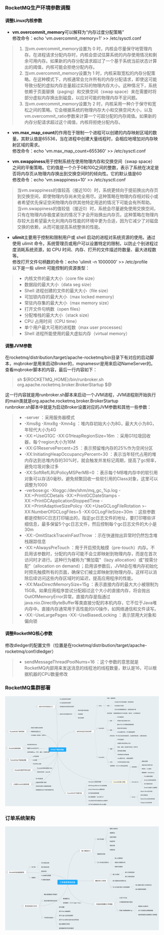 ### RocketMQ生产环境参数调整
#### 调整Linux内核参数
- **vm.overcommit_memory**可以解释为“内存过度分配策略”  
修改命令：echo 'vm.overcommit_memory=1' >> /etc/sysctl.conf
> 1. 当vm.overcommit_memory设置为 0 时，内核会尽量保守地管理内存。在进程请求分配内存时，内核会尝试估算系统的内存使用情况和剩余可用内存。如果新的内存分配请求超过了一个基于系统当前状态计算出的阈值，内核可能会拒绝分配内存。
> 2. 当vm.overcommit_memory设置为 1 时，内核采取宽松的内存分配策略。在这种模式下，内核通常会允许所有的内存分配请求，即使这可能导致分配的虚拟内存总量超过实际的物理内存大小。这种情况下，系统依赖于页面替换（paging）和交换空间（swap space）来在需要时将部分虚拟内存换出到磁盘，以应对可能的物理内存不足问题。
> 3. 当vm.overcommit_memory设置为 2 时，内核采用一种介于保守和宽松之间的策略。它会根据系统的物理内存大小和交换空间大小，以及vm.overcommit_ratio参数来计算一个可超分配的内存阈值。如果新的内存分配请求超过这个阈值，内核将拒绝分配内存。

- **vm.max_map_count**的作用在于限制一个进程可以创建的内存映射区域的数量。其默认值是65536，当在进程中创建大量线程时，会相应地增加对内存映射区域的需求。  
修改命令：echo 'vm.max_map_count=655360' >> /etc/sysctl.conf  

- **vm.swappiness**用于控制系统在使用物理内存和交换空间（swap space）之间的平衡策略。它的值是一个介于0和100之间的整数，表示了系统在决定是否将内存页从物理内存换出到交换空间时的倾向性。它的默认值是60  
修改命令：echo 'vm.swappiness=10' >> /etc/sysctl.conf
> 当vm.swappiness的值较高（接近100）时，系统更倾向于提前换出内存页到交换空间，即使物理内存尚未完全用尽。这种策略在物理内存相对较小或者希望优先保证空闲物理内存供其他特定用途的情况下可能会有所帮助。  
> 当vm.swappiness的值较低（接近0）时，系统会尽量避免使用交换空间，只有在物理内存极度紧张的情况下才会开始换出内存页。这种策略在物理内存较大且希望最大化利用内存性能的环境中更为合适，因为它减少了对磁盘交换的依赖，从而可能提高系统整体的性能。

- **ulimit**主要用于控制和限制用户或 shell 启动的进程对系统资源的使用。通过使用 ulimit 命令，系统管理员或用户可以设置特定的限制，以防止个别进程过度消耗系统资源，如 CPU 时间、内存、打开的文件描述符数量、最大进程数等。  
修改打开文件句柄数的命令：echo 'ulimit -n 1000000' >> /etc/profile  
以下是一些 ulimit 可能控制的资源类型：
>- 内核文件的最大大小（core file size）
>- 数据段的最大大小（data seg size）
>- Shell 进程创建的文件的最大大小（file size）
>- 可加锁内存的最大大小（max locked memory）
>- 常驻内存集的最大大小（max memory size）
>- 打开文件句柄数（open files）
>- 分配堆栈的最大大小（stack size）
>- CPU 占用时间（CPU time）
>- 单个用户最大可用的进程数（max user processes）
>- Shell 进程所能使用的最大虚拟内存（virtual memory）

#### 调整JVM参数
在rocketmq/distribution/target/apache-rocketmq/bin目录下有对应的启动脚本，mqbroker是用来启动Broker的，mqnamesvr是用来启动NameServer的。  
查看mqbroker脚本的内容，最后一行内容如下：
> sh ${ROCKETMQ_HOME}/bin/runbroker.sh org.apache.rocketmq.broker.BrokerStartup $@

这一行内容就是用runbroker.sh脚本来启动一个JVM进程，JVM进程刚开始执行的main类就是org.apache.rocketmq.broker.BrokerStartup  
runbroker.sh脚本中就是为启动Broker设置对应的JVM参数和其他一些参数：
>- -server ：采用服务器模式
>- -Xms8g -Xmx8g -Xmn4g ：堆内存初始大小为8G，最大大小为8G，年轻代大小为4G
>- -XX:+UseG1GC -XX:G1HeapRegionSize=16m ：采用G1垃圾回收器，每个region大小为16M
>- -XX:G1ReservePercent=25 ：表示预留堆内存的25%作为空闲分区
>- -XX:InitiatingHeapOccupancyPercent=30 ：表示当年轻代占用的堆内存达到总堆内存的30%时，就会触发并发标记周期，提高了gc频率，避免垃圾对象过多
>- -XX:SoftRefLRUPolicyMSPerMB=0 ：表示每个MB堆内存中的软引用对象可以存活0毫秒。避免频繁回收一些软引用的Class对象，这里可以调整为1000
>- -verbose:gc -Xloggc:/dev/shm/mq_gc_%p.log -XX:+PrintGCDetails -XX:+PrintGCDateStamps -XX:+PrintGCApplicationStoppedTime -XX:+PrintAdaptiveSizePolicy -XX:+UseGCLogFileRotation >-XX:NumberOfGCLogFiles=5 -XX:GCLogFileSize=30m ：这些参数都是控制GC日志打印输出的，指定gc日志文件的地址，要打印哪些详细信息，最多保留5个gc日志文件，然后控制每个gc日志文件的大小是30m
>- -XX:-OmitStackTraceInFastThrow ：示在快速抛出异常时仍然包含堆栈跟踪信息
>- -XX:+AlwaysPreTouch ：用于开启预先触摸（pre-touch）内存。不启用该参数时，分配的内存可能不会立即映射到物理内存，而是在首次访问时才进行。这种行为被称为"懒加载"（lazy allocation）或"按需分配"（allocation on demand）；启用该参数后，JVM会在堆内存初始化时预先触摸所有的页面，确保它们被立即映射到物理内存。这样可以消除后续访问这些内存区域时的延迟，提高应用程序的性能。
>- -XX:MaxDirectMemorySize=15g ：表示直接内存的最大大小被限制为15GB。如果应用程序尝试分配超过这个大小的直接内存，将会抛出OutOfMemoryError异常。直接内存是指通过java.nio.DirectByteBuffer等类直接分配的本机内存，它不位于Java堆内存中。直接内存通常用于高性能的I/O操作，如网络通信和文件读写。
>- -XX:-UseLargePages -XX:-UseBiasedLocking ：表示禁用大对象和偏向锁

#### 调整RocketMQ核心参数
修改dledger的配置文件（位置是在rocketmq/distribution/target/apache-rocketmq/conf/dledger）
>- sendMessageThreadPoolNums=16 ：这个参数的意思就是RocketMQ内部用来发送消息的线程池的线程数量，默认是16，可以根据机器的CPU数量修改

### RocketMQ集群部署
![rocketmq_deploy_mindmap](../images/rocketmq/2023-12-20_rocketmq部署.png)

### 订单系统架构
![order_architecture](../images/rocketmq/2023-12-20_order_architecture.png)